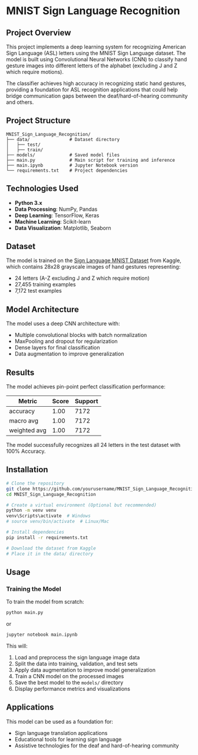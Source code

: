 # MNIST Sign Language Recognition

## Project Overview
This project implements a deep learning system for recognizing American Sign Language (ASL) letters using the MNIST Sign Language dataset. The model is built using Convolutional Neural Networks (CNN) to classify hand gesture images into different letters of the alphabet (excluding J and Z which require motions).

The classifier achieves high accuracy in recognizing static hand gestures, providing a foundation for ASL recognition applications that could help bridge communication gaps between the deaf/hard-of-hearing community and others.

## Project Structure
```
MNIST_Sign_Language_Recognition/
├── data/               # Dataset directory
│   ├── test/          
│   ├── train/          
├── models/             # Saved model files
├── main.py             # Main script for training and inference
├── main.ipynb          # Jupyter Notebook version
└── requirements.txt    # Project dependencies
```

## Technologies Used
- **Python 3.x**
- **Data Processing**: NumPy, Pandas
- **Deep Learning**: TensorFlow, Keras
- **Machine Learning**: Scikit-learn
- **Data Visualization**: Matplotlib, Seaborn

## Dataset
The model is trained on the [Sign Language MNIST Dataset](https://www.kaggle.com/datasets/datamunge/sign-language-mnist) from Kaggle, which contains 28x28 grayscale images of hand gestures representing:
- 24 letters (A-Z excluding J and Z which require motion)
- 27,455 training examples
- 7,172 test examples

## Model Architecture
The model uses a deep CNN architecture with:
- Multiple convolutional blocks with batch normalization
- MaxPooling and dropout for regularization
- Dense layers for final classification
- Data augmentation to improve generalization

## Results
The model achieves pin-point perfect classification performance:

| Metric      | Score | Support |
|-------------|-------|---------|
| accuracy    | 1.00  | 7172    |
| macro avg   | 1.00  | 7172    |
| weighted avg| 1.00  | 7172    |

The model successfully recognizes all 24 letters in the test dataset with 100% Accuracy.

## Installation

```bash
# Clone the repository
git clone https://github.com/yourusername/MNIST_Sign_Language_Recognition
cd MNIST_Sign_Language_Recognition

# Create a virtual environment (Optional but recommended)
python -m venv venv
venv\Scripts\activate  # Windows
# source venv/bin/activate  # Linux/Mac

# Install dependencies
pip install -r requirements.txt

# Download the dataset from Kaggle
# Place it in the data/ directory
```

## Usage

### Training the Model
To train the model from scratch:

```bash
python main.py
```
or
```bash
jupyter notebook main.ipynb
```

This will:
1. Load and preprocess the sign language image data
2. Split the data into training, validation, and test sets
3. Apply data augmentation to improve model generalization
4. Train a CNN model on the processed images
5. Save the best model to the `models/` directory
6. Display performance metrics and visualizations

## Applications
This model can be used as a foundation for:
- Sign language translation applications
- Educational tools for learning sign language
- Assistive technologies for the deaf and hard-of-hearing community
